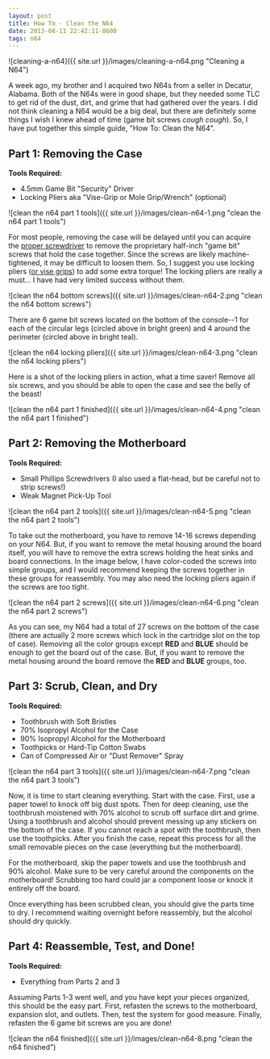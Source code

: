 ```yaml
---
layout: post
title: How To - Clean the N64
date: 2013-08-11 22:42:11-0600
tags: n64
---
```


![cleaning-a-n64]({{ site.url }}/images/cleaning-a-n64.png "Cleaning a N64")

A week ago, my brother and I acquired two N64s from a seller in Decatur, Alabama. Both of the N64s were in good shape, but they needed some TLC to get rid of the dust, dirt, and grime that had gathered over the years. I did not think cleaning a N64 would be a big deal, but there are definitely some things I wish I knew ahead of time (game bit screws *cough* *cough*). So, I have put together this simple guide, "How To: Clean the N64".

## Part 1: Removing the Case

**Tools Required:**

- 4.5mm Game Bit "Security" Driver
- Locking Pliers aka "Vise-Grip or Mole Grip/Wrench" (optional)

![clean the n64 part 1 tools]({{ site.url }}/images/clean-n64-1.png "clean the n64 part 1 tools")

For most people, removing the case will be delayed until you can acquire the [proper screwdriver](http://www.dkoldies.com/4-5mm-Security-Screw-Bit-for-SNES-N64-Gen-p/acc_snes_n64_scewbit.htm) to remove the proprietary half-inch "game bit" screws that hold the case together. Since the screws are likely machine-tightened, it may be difficult to loosen them. So, I suggest you use locking pliers ([or vise grips](http://www.irwin.com/tools/brands/vise-grip)) to add some extra torque! The locking pliers are really a must... I have had very limited success without them.

![clean the n64 bottom screws]({{ site.url }}/images/clean-n64-2.png "clean the n64 bottom screws")

There are 6 game bit screws located on the bottom of the console--1 for each of the circular legs (circled above in bright green) and 4 around the perimeter (circled above in bright teal).

![clean the n64 locking pliers]({{ site.url }}/images/clean-n64-3.png "clean the n64 locking pliers")

Here is a shot of the locking pliers in action, what a time saver! Remove all six screws, and you should be able to open the case and see the belly of the beast!

![clean the n64 part 1 finished]({{ site.url }}/images/clean-n64-4.png "clean the n64 part 1 finished")

## Part 2: Removing the Motherboard

**Tools Required:**

- Small Phillips Screwdrivers (I also used a flat-head, but be careful not to strip screws!)
- Weak Magnet Pick-Up Tool

![clean the n64 part 2 tools]({{ site.url }}/images/clean-n64-5.png "clean the n64 part 2 tools")

To take out the motherboard, you have to remove 14-16 screws depending on your N64. But, if you want to remove the metal housing around the board itself, you will have to remove the extra screws holding the heat sinks and board connections. In the image below, I have color-coded the screws into simple groups, and I would recommend keeping the screws together in these groups for reassembly. You may also need the locking pliers again if the screws are too tight.

![clean the n64 part 2 screws]({{ site.url }}/images/clean-n64-6.png "clean the n64 part 2 screws")

As you can see, my N64 had a total of 27 screws on the bottom of the case (there are actually 2 more screws which lock in the cartridge slot on the top of case). Removing all the color groups except **RED** and **BLUE** should be enough to get the board out of the case. But, if you want to remove the metal housing around the board remove the **RED** and **BLUE** groups, too.

## Part 3: Scrub, Clean, and Dry

**Tools Required:**

- Toothbrush with Soft Bristles
- 70% Isopropyl Alcohol for the Case
- 90% Isopropyl Alcohol for the Motherboard
- Toothpicks or Hard-Tip Cotton Swabs
- Can of Compressed Air or "Dust Remover" Spray

![clean the n64 part 3 tools]({{ site.url }}/images/clean-n64-7.png "clean the n64 part 3 tools")

Now, it is time to start cleaning everything. Start with the case. First, use a paper towel to knock off big dust spots. Then for deep cleaning, use the toothbrush moistened with 70% alcohol to scrub off surface dirt and grime. Using a toothbrush and alcohol should prevent messing up any stickers on the bottom of the case. If you cannot reach a spot with the toothbrush, then use the toothpicks. After you finish the case, repeat this process for all the small removable pieces on the case (everything but the motherboard).

For the motherboard, skip the paper towels and use the toothbrush and 90% alcohol. Make sure to be very careful around the components on the motherboard! Scrubbing too hard could jar a component loose or knock it entirely off the board.

Once everything has been scrubbed clean, you should give the parts time to dry. I recommend waiting overnight before reassembly, but the alcohol should dry quickly.

## Part 4: Reassemble, Test, and Done!

**Tools Required:**

- Everything from Parts 2 and 3

Assuming Parts 1-3 went well, and you have kept your pieces organized, this should be the easy part. First, refasten the screws to the motherboard, expansion slot, and outlets. Then, test the system for good measure. Finally, refasten the 6 game bit screws are you are done!

![clean the n64 finished]({{ site.url }}/images/clean-n64-8.png "clean the n64 finished")